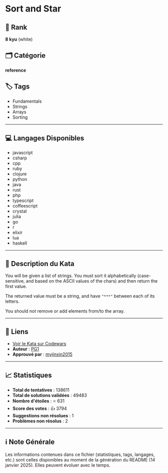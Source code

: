 # Sort and Star

## 🏅 Rank
**8 kyu** (white)

## 🗂️ Catégorie
**reference**

## 🏷️ Tags
- Fundamentals
- Strings
- Arrays
- Sorting

---

## 💻 Langages Disponibles
- javascript
- csharp
- cpp
- ruby
- clojure
- python
- java
- rust
- php
- typescript
- coffeescript
- crystal
- julia
- go
- r
- elixir
- lua
- haskell

---

## 📜 Description du Kata

You will be given a list of strings. You must sort it alphabetically (case-sensitive, and based on the ASCII values of the chars) and then return the first value.

The returned value must be a string, and have `"***"` between each of its letters.

You should not remove or add elements from/to the array.

---

## 🔗 Liens
- [Voir le Kata sur Codewars](https://www.codewars.com/kata/57cfdf34902f6ba3d300001e)
- **Auteur** : [PG1](https://www.codewars.com/users/PG1)
- **Approuvé par** : [myjinxin2015](https://www.codewars.com/users/myjinxin2015)

---

## 📈 Statistiques
- **Total de tentatives** : 138611
- **Total de solutions validées** : 49483
- **Nombre d'étoiles** : ⭐ 631
- **Score des votes** : 👍 3794
- **Suggestions non résolues** : 1
- **Problèmes non résolus** : 2

---

## ℹ️ Note Générale
Les informations contenues dans ce fichier (statistiques, tags, langages, etc.) sont celles disponibles au moment de la génération du README (14 janvier 2025). Elles peuvent évoluer avec le temps.
